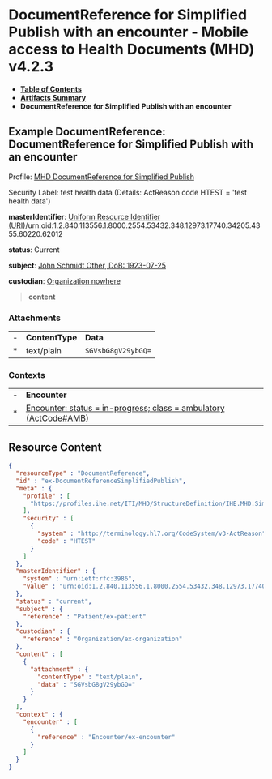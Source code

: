 # DocumentReference for Simplified Publish with an encounter - Mobile access to Health Documents (MHD) v4.2.3

* [**Table of Contents**](toc.md)
* [**Artifacts Summary**](artifacts.md)
* **DocumentReference for Simplified Publish with an encounter**

## Example DocumentReference: DocumentReference for Simplified Publish with an encounter

Profile: [MHD DocumentReference for Simplified Publish](StructureDefinition-IHE.MHD.SimplifiedPublish.DocumentReference.md)

Security Label: test health data (Details: ActReason code HTEST = 'test health data')

**masterIdentifier**: [Uniform Resource Identifier (URI)](http://terminology.hl7.org/6.3.0/NamingSystem-uri.html)/urn:oid:1.2.840.113556.1.8000.2554.53432.348.12973.17740.34205.4355.60220.62012

**status**: Current

**subject**: [John Schmidt Other, DoB: 1923-07-25](Patient-ex-patient.md)

**custodian**: [Organization nowhere](Organization-ex-organization.md)

> **content**

### Attachments

| | | |
| :--- | :--- | :--- |
| - | **ContentType** | **Data** |
| * | text/plain | `SGVsbG8gV29ybGQ=` |


### Contexts

| | |
| :--- | :--- |
| - | **Encounter** |
| * | [Encounter: status = in-progress; class = ambulatory (ActCode#AMB)](Encounter-ex-encounter.md) |



## Resource Content

```json
{
  "resourceType" : "DocumentReference",
  "id" : "ex-DocumentReferenceSimplifiedPublish",
  "meta" : {
    "profile" : [
      "https://profiles.ihe.net/ITI/MHD/StructureDefinition/IHE.MHD.SimplifiedPublish.DocumentReference"
    ],
    "security" : [
      {
        "system" : "http://terminology.hl7.org/CodeSystem/v3-ActReason",
        "code" : "HTEST"
      }
    ]
  },
  "masterIdentifier" : {
    "system" : "urn:ietf:rfc:3986",
    "value" : "urn:oid:1.2.840.113556.1.8000.2554.53432.348.12973.17740.34205.4355.60220.62012"
  },
  "status" : "current",
  "subject" : {
    "reference" : "Patient/ex-patient"
  },
  "custodian" : {
    "reference" : "Organization/ex-organization"
  },
  "content" : [
    {
      "attachment" : {
        "contentType" : "text/plain",
        "data" : "SGVsbG8gV29ybGQ="
      }
    }
  ],
  "context" : {
    "encounter" : [
      {
        "reference" : "Encounter/ex-encounter"
      }
    ]
  }
}

```
